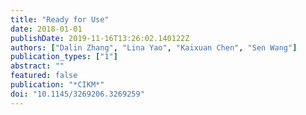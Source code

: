 ```yaml
---
title: "Ready for Use"
date: 2018-01-01
publishDate: 2019-11-16T13:26:02.140122Z
authors: ["Dalin Zhang", "Lina Yao", "Kaixuan Chen", "Sen Wang"]
publication_types: ["1"]
abstract: ""
featured: false
publication: "*CIKM*"
doi: "10.1145/3269206.3269259"
---
```


